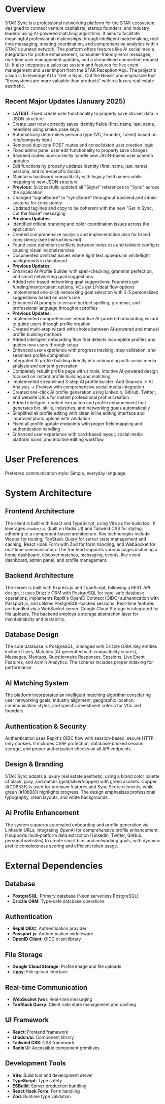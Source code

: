 # Overview
STAK Sync is a professional networking platform for the STAK ecosystem, designed to connect venture capitalists, startup founders, and industry leaders using AI-powered matching algorithms. It aims to facilitate meaningful professional relationships through intelligent matchmaking, real-time messaging, meeting coordination, and comprehensive analytics within STAK's curated network. The platform offers features like AI social media integration for profile enhancement, consumer-friendly error messages, real-time user management updates, and a streamlined connection request UI. It also integrates a sales tax system and features for live event management and user import from the STAK Reception App. The project's vision is to leverage AI to "Get in Sync, Cut the Noise" and emphasize that "Ecosystems are more valuable than products" within a luxury real estate aesthetic.

## Recent Major Updates (January 2025)
- **LATEST**: Fixed create user functionality to properly save all user data in JSON structure
- Create user now correctly saves identity fields (first_name, last_name, headline) using snake_case keys
- Automatically determines persona type (VC, Founder, Talent) based on role/company input
- Removed duplicate POST routes and consolidated user creation logic
- Fixed admin panel user edit functionality to properly save changes
- Backend routes now correctly handle new JSON-based user schema updates
- Edit functionality properly updates identity (first_name, last_name), persona, and role-specific blocks
- Maintains backward compatibility with legacy field names while mapping to new JSON structure
- **Previous**: Successfully updated all "Signal" references to "Sync" across the application
- Changed "signalScore" to "syncScore" throughout backend and admin systems for consistency
- Updated taglines and copy to be coherent with the new "Get in Sync, Cut the Noise" messaging
- **Previous Updates**:
- Identified critical branding and color coordination issues across the application
- Created comprehensive analysis and implementation plan for brand consistency (see Instructions.md)
- Found color definition conflicts between index.css and tailwind.config.ts causing visual inconsistencies
- Documented contrast issues where light text appears on white/light backgrounds in dashboard
- **Previous Updates**:
- Enhanced AI Profile Builder with spell-checking, grammar perfection, and smart networking goal suggestions
- Added role-based networking goal suggestions: Founders get funding/mentor/talent options, VCs get LP/deal flow options
- Implemented one-click networking goal selection with 3-5 personalized suggestions based on user's role
- Enhanced AI prompts to ensure perfect spelling, grammar, and professional language throughout profiles
- **Previous Updates**:
- Implemented comprehensive interactive AI-powered onboarding wizard to guide users through profile creation
- Created multi-step wizard with choice between AI-powered and manual profile building methods
- Added intelligent onboarding flow that detects incomplete profiles and guides new users through setup
- Enhanced user experience with progress tracking, step validation, and seamless profile completion
- Integrated AI profile building directly into onboarding with social media analysis and content generation
- Completely rebuilt profile page with simple, intuitive AI-powered design focused on instant profile building and matching
- Implemented streamlined 3-step AI profile builder: Add Sources → AI Analysis → Preview with comprehensive social media integration
- Created one-click AI profile generation using LinkedIn, GitHub, Twitter, and website URLs for instant professional profile creation
- Added intelligent content extraction and profile enhancement that generates bio, skills, industries, and networking goals automatically
- Simplified all profile editing with clean inline editing interface and improved photo upload with validation
- Fixed all profile update endpoints with proper field mapping and authentication handling
- Enhanced user experience with card-based layout, social media platform icons, and intuitive editing workflow

# User Preferences
Preferred communication style: Simple, everyday language.

# System Architecture

## Frontend Architecture
The client is built with React and TypeScript, using Vite as the build tool. It leverages `shadcn/ui` (built on Radix UI) and Tailwind CSS for styling, adhering to a component-based architecture. Key technologies include Wouter for routing, TanStack Query for server state management and caching, React Hook Form with Zod for form handling, and WebSocket for real-time communication. The frontend supports various pages including a home dashboard, discover matches, messaging, events, live event dashboard, admin panel, and profile management.

## Backend Architecture
The server is built with Express.js and TypeScript, following a REST API design. It uses Drizzle ORM with PostgreSQL for type-safe database operations, implements Replit's OpenID Connect (OIDC) authentication with Passport.js, and utilizes PostgreSQL-backed sessions. Real-time features are handled via a WebSocket server. Google Cloud Storage is integrated for file uploads. The backend employs a storage abstraction layer for maintainability and testability.

## Database Design
The core database is PostgreSQL, managed with Drizzle ORM. Key entities include Users, Matches (AI-generated with compatibility scores), Messages, Meetups, Questionnaire Responses, Sessions, Live Event Features, and Admin Analytics. The schema includes proper indexing for performance.

## AI Matching System
The platform incorporates an intelligent matching algorithm considering user networking goals, industry alignment, geographic location, communication styles, and specific investment criteria for VCs and founders.

## Authentication & Security
Authentication uses Replit's OIDC flow with session-based, secure HTTP-only cookies. It includes CSRF protection, database-backed session storage, and proper authorization checks on all API endpoints.

## Design & Branding
STAK Sync adopts a luxury real estate aesthetic, using a brand color palette of black, gray, and metals (gold/silver/copper) with green accents. Copper (#CD853F) is used for premium features and Sync Score elements, while green (#10b981) highlights progress. The design emphasizes professional typography, clean layouts, and white backgrounds.

## AI Profile Enhancement
The system supports automated onboarding and profile generation via LinkedIn URLs, integrating OpenAI for comprehensive profile enhancement. It supports multi-platform data extraction (LinkedIn, Twitter, GitHub, personal websites) to create smart bios and networking goals, with dynamic profile completeness scoring and efficient token usage.

# External Dependencies

## Database
- **PostgreSQL**: Primary database (Neon serverless PostgreSQL)
- **Drizzle ORM**: Type-safe database operations

## Authentication
- **Replit OIDC**: Authentication provider
- **Passport.js**: Authentication middleware
- **OpenID Client**: OIDC client library

## File Storage
- **Google Cloud Storage**: Profile image and file uploads
- **Uppy**: File upload interface

## Real-time Communication
- **WebSocket (ws)**: Real-time messaging
- **TanStack Query**: Client-side state management and caching

## UI Framework
- **React**: Frontend framework
- **shadcn/ui**: Component library
- **Tailwind CSS**: CSS framework
- **Radix UI**: Accessible component primitives

## Development Tools
- **Vite**: Build tool and development server
- **TypeScript**: Type safety
- **ESBuild**: Server production bundling
- **React Hook Form**: Form handling
- **Zod**: Runtime type validation